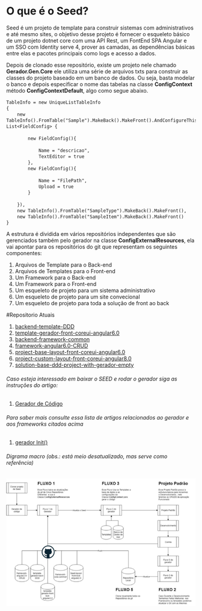 # O que é o Seed?

Seed é um projeto de template para construir sistemas com administrativos e até mesmo sites, o objetivo desse projeto é fornecer o esqueleto básico de um projeto dotnet core com uma API Rest, um FontEnd SPA Angular e um SSO com Identity serve 4, prover as camadas, as dependências básicas entre elas e pacotes principais como logs e acesso a dados. 

Depois de clonado esse repositório, existe um projeto nele chamado **Gerador.Gen.Core** ele utiliza uma série de arquivos txts para construir as classes do projeto baseado em um banco de dados. Ou seja, basta modelar o banco e depois especificar o nome das tabelas na classe **ConfigContext** método **ConfigContextDefault**, algo como segue abaixo.

```
TableInfo = new UniqueListTableInfo
{
	new TableInfo().FromTable("Sample").MakeBack().MakeFront().AndConfigureThisFields(new  List<FieldConfig> {

		new FieldConfig(){

			Name = "descricao",
			TextEditor = true
		},
		new FieldConfig(){

			Name = "FilePath",
			Upload = true
		}

	}),
	new TableInfo().FromTable("SampleType").MakeBack().MakeFront(),
	new TableInfo().FromTable("SampleItem").MakeBack().MakeFront()
}
```

A estrutura é dividida em vários repositórios independentes que são gerenciados também pelo gerador na classe **ConfigExternalResources**, ela vai apontar para os repositórios do git que representam os seguintes componentes:


1. Arquivos de Template para o Back-end
1. Arquivos de Templates para o Front-end
1. Um Framework para o Back-end
1. Um Framework para o Front-end
1. Um esqueleto de projeto para um sistema administrativo
1. Um esqueleto de projeto para um site convecional
1. Um esqueleto de projeto para toda a solução de front ao back


#Repositorio Atuais

1. [backend-template-DDD](https://github.com/wilsonsantosnet/backend-template-DDD)
1. [template-gerador-front-coreui-angular6.0](https://github.com/wilsonsantosnet/template-gerador-front-coreui-angular6.0)
1. [backend-framework-common](https://github.com/wilsonsantosnet/backend-framework-common)
1. [framework-angular6.0-CRUD](https://github.com/wilsonsantosnet/framework-angular6.0-CRUD)
1. [project-base-layout-front-coreui-angular6.0](https://github.com/wilsonsantosnet/project-base-layout-front-coreui-angular6.0)
1. [project-custom-layout-front-coreui-angular8.0](https://github.com/wilsonsantosnet/project-custom-layout-front-coreui-angular8.0)
1. [solution-base-ddd-project-with-gerador-empty](https://github.com/wilsonsantosnet/solution-base-ddd-project-with-gerador-empty)


###### Caso esteja interessado em baixar o SEED e rodar o gerador siga as instruções do artigo:
1. [Gerador de Código](https://medium.com/@wilsonsantos_66971/gerador-de-c%C3%B3digo-7e3c08981e43)

###### Para saber mais consulte essa lista de artigos relacionados ao gerador e aos frameworks citados acima 
1. [gerador Init()](https://medium.com/@wilsonsantos_66971/brain-board-b3bf5e550cd9)


###### Digrama macro (obs.: está meio desatualizado, mas serve como referência)
![Diagrama 1](flow.png?raw=true "Flow")

